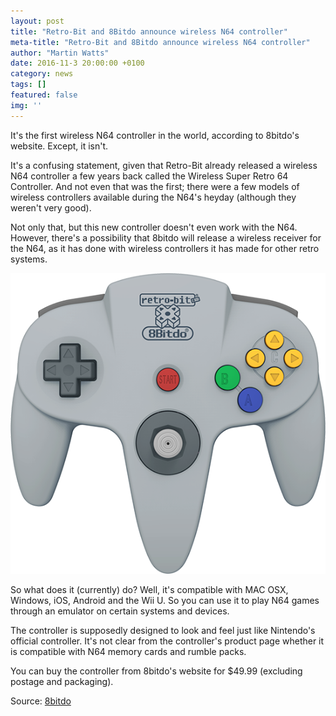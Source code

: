 ```yaml
---
layout: post
title: "Retro-Bit and 8Bitdo announce wireless N64 controller"
meta-title: "Retro-Bit and 8Bitdo announce wireless N64 controller"
author: "Martin Watts"
date: 2016-11-3 20:00:00 +0100
category: news
tags: []
featured: false
img: ''
---
```

It's the first wireless N64 controller in the world, according to 8bitdo's website. Except, it isn't.

It's a confusing statement, given that Retro-Bit already released a wireless N64 controller a few years back called the Wireless Super Retro 64 Controller. And not even that was the first; there were a few models of wireless controllers available during the N64's heyday (although they weren't very good).

Not only that, but this new controller doesn't even work with the N64. However, there's a possibility that 8bitdo will release a wireless receiver for the N64, as it has done with wireless controllers it has made for other retro systems.

![8bitdo wireless N64 controller](/assets/post/8bitdo-wireless-n64-controller.png)

So what does it (currently) do? Well, it's compatible with MAC OSX, Windows, iOS, Android and the Wii U. So you can use it to play N64 games through an emulator on certain systems and devices.

The controller is supposedly designed to look and feel just like Nintendo's official controller. It's not clear from the controller's product page whether it is compatible with N64 memory cards and rumble packs.

You can buy the controller from 8bitdo's website for $49.99 (excluding postage and packaging).

Source: [8bitdo]("http://www.8bitdo.com/n64/")
